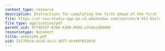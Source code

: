 ```yaml
---
content_type: resource
description: Instructions for completing the first phase of the first lab assignment.
file: https://ol-ocw-studio-app-qa.s3.amazonaws.com/courses/4-411-building-technology-laboratory-spring-2004/231785cbdcc63cc33877dc449fbf28fd_week1s04.pdf
file_type: application/pdf
parent_uid: 47f4033f-8306-6168-0902-a7edea3b6b60
resourcetype: Document
title: week1s04.pdf
uid: 231785cb-dcc6-3cc3-3877-dc449fbf28fd
---
```

